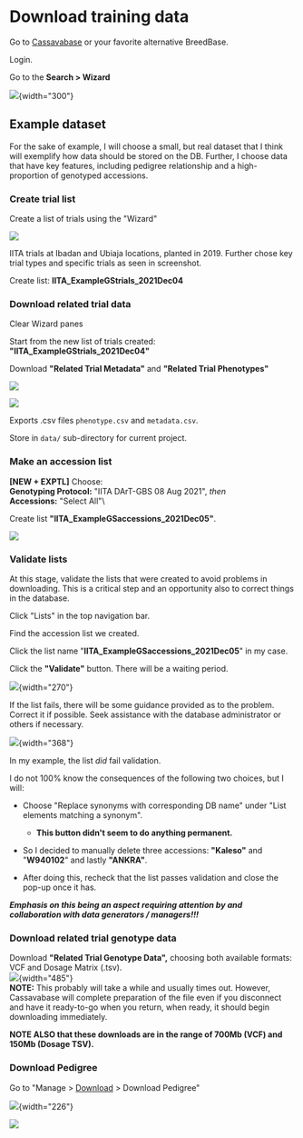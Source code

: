 # Download training data

Go to [Cassavabase](https://www.cassavabase.org/) or your favorite alternative BreedBase.

Login.

Go to the **Search \> Wizard**

![](images/search_wizard.png){width="300"}

## Example dataset

For the sake of example, I will choose a small, but real dataset that I think will exemplify how data should be stored on the DB. Further, I choose data that have key features, including pedigree relationship and a high-proportion of genotyped accessions.

### Create trial list

Create a list of trials using the "Wizard"

![](images/wizard_create_trial_list.png)

IITA trials at Ibadan and Ubiaja locations, planted in 2019. Further chose key trial types and specific trials as seen in screenshot.

Create list: **IITA_ExampleGStrials_2021Dec04**

### Download related trial data

Clear Wizard panes

Start from the new list of trials created: **"IITA_ExampleGStrials_2021Dec04"**

Download **"Related Trial Metadata"** and **"Related Trial Phenotypes"**

![](images/wizard_dl_related_trial_metadata.png)

![](images/wizard_dl_related_trial_phenotypes.png)

Exports .csv files `phenotype.csv` and `metadata.csv`.

Store in `data/` sub-directory for current project.

### Make an accession list

**\[NEW + EXPTL\]** Choose:\
**Genotyping Protocol:** "IITA DArT-GBS 08 Aug 2021", *then*\
**Accessions:** "Select All"\

Create list **"IITA_ExampleGSaccessions_2021Dec05"**.

![](images/wizard_make_accession_list_genotypingprotocolfirst.png)

### Validate lists

At this stage, validate the lists that were created to avoid problems in downloading. This is a critical step and an opportunity also to correct things in the database.

Click "Lists" in the top navigation bar.

Find the accession list we created.

Click the list name "**IITA_ExampleGSaccessions_2021Dec05**" in my case.

Click the **"Validate"** button. There will be a waiting period.

![](images/validate_list_from_the_lists_page.png){width="270"}

If the list fails, there will be some guidance provided as to the problem. Correct it if possible. Seek assistance with the database administrator or others if necessary.

![](images/list_validation_failed.png){width="368"}

In my example, the list *did* fail validation.

I do not 100% know the consequences of the following two choices, but I will:

-   Choose "Replace synonyms with corresponding DB name" under "List elements matching a synonym".

    -   **This button didn't seem to do anything permanent.**

-   So I decided to manually delete three accessions: **"Kaleso"** and "**W940102**" and lastly **"ANKRA"**.

-   After doing this, recheck that the list passes validation and close the pop-up once it has.

***Emphasis on this being an aspect requiring attention by and collaboration with data generators / managers!!!***

### Download related trial genotype data

Download **"Related Trial Genotype Data",** choosing both available formats: VCF and Dosage Matrix (.tsv).\
![](images/wizard_dl_related_genotype_data.png){width="485"}\
**NOTE:** This probably will take a while and usually times out. However, Cassavabase will complete preparation of the file even if you disconnect and have it ready-to-go when you return, when ready, it should begin downloading immediately.

**NOTE ALSO that these downloads are in the range of 700Mb (VCF) and 150Mb (Dosage TSV).**

### Download Pedigree

Go to "Manage \> [Download](https://www.cassavabase.org/breeders/download) \> Download Pedigree"

![](images/manage_download_dropdown.png){width="226"}

![](images/download_pedigree.png)
